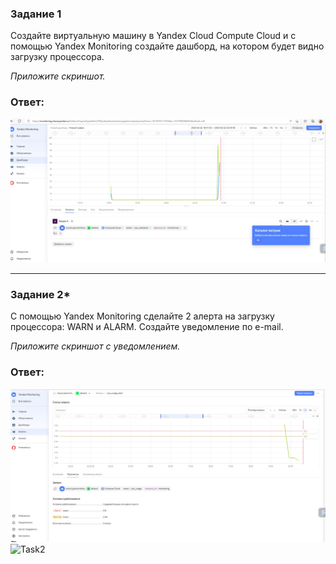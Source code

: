 ### Задание 1

Создайте виртуальную машину в Yandex Cloud Compute Cloud и с помощью Yandex Monitoring создайте дашборд, на котором будет видно загрузку процессора.

*Приложите скриншот.*

### Ответ:

![Task1](/lesson9_1/task1.jpg "Задание 1")

---

### Задание 2*

С помощью Yandex Monitoring сделайте 2 алерта на загрузку процессора: WARN и ALARM. Создайте уведомление по e-mail.

*Приложите скриншот с уведомлением.*

### Ответ:

![Task2](/lesson9_1/task2.jpg "Задание 2")
![Task2](/lesson9_1/task2_1.jpg "Задание 2")
